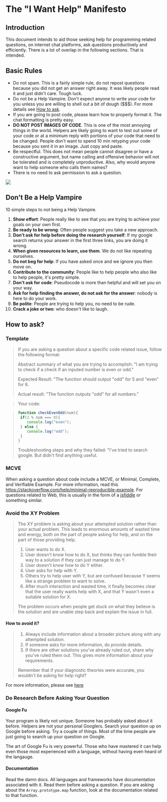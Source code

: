 # The "I Want Help" Manifesto

## Introduction

This document intends to aid those seeking help for programming related questions, on internet chat platforms, ask questions productively and efficiently. There is a lot of overlap in the following sections. That is intended. 

## Basic Rules

- Do not spam. This is a fairly simple rule, do not repost questions because you did not get an answer right away. It was likely people read it and just didn't care. Tough luck.
- Do not be a Help Vampire. Don't expect anyone to write your code for you unless you are willing to shell out a bit of dough ($$$). For more details see [How to ask](#how-to-ask).
- If you are going to post code, please learn how to properly format it. The chat formatting is pretty easy. 
- **DO NOT POST IMAGES OF CODE**. This is one of the most annoying things in the world. Helpers are likely going to want to test out some of your code or at a minimum reply with portions of your code that need to be changed. People don't want to spend 10 min retyping your code because you sent it in an image. Just copy and paste.
- Be respectful. This does not mean people cannot disagree or have a constructive argument, but name calling and offensive behavior will not be tolerated and is completely unproductive. Also, why would anyone want to help someone who calls them names?
- There is no need to ask permission to ask a question.  

![](https://i.imgur.com/xNJLvFi.png)


## Don't Be a Help Vampire

10 simple steps to not being a Help Vampire.

1. **Show effort**: People really like to see that you are trying to achieve your goals on your own first.
2. **Be ready to be wrong**: Often people suggest you take a new approach.
3. **Don't ask for help before doing the research yourself**: If my google search returns your answer in the first three links, you are doing it wrong.
4. **When given resources to learn, use them**. We do not like repeating ourselves.
5. **Do not beg for help**: If you have asked once and we ignore you then move on.
6. **Contribute to the community**: People like to help people who also like to help people, it's pretty simple.
7. **Don't ask for code**: Pseudocode is more than helpful and will set you on your way.
8. **Ask for help finding the answer, do not ask for the answer**: nobody is here to do your work.
9. **Be polite**: People are trying to help you, no need to be rude.
10. **Crack a joke or two**: who doesn't like to laugh.

## How to ask?

### Template

> If you are asking a question about a specific code related issue, follow the following format:
>
> Abstract summary of what you are trying to accomplish: "I am trying to check if a check if an inputed number is even or odd."
>
> Expected Result: "The function should output "odd" for 5 and "even" for 6.
>
> Actual result: "The function outputs "odd" for all numbers."

> Your code: 

> ```js 
> function checkEvenOdd(num){
>  if(2 % num === 0){
>     console.log("even");
>  } else {
>     console.log("odd");
>  }
> }
> ```
>
> Troubleshooting steps and why they failed: "I've tried to search google. But didn't find anything useful.


### MCVE

When asking a question about code include a MCVE, or Minimal, Complete, and Verifiable Example. For more information, read this https://stackoverflow.com/help/minimal-reproducible-example. For questions related to Web, this is usually in the form of a [jsfiddle](https://jsfiddle.com) or something similar.

### Avoid the XY Problem

> The XY problem is asking about your attempted solution rather than your actual problem. This leads to enormous amounts of wasted time and energy, both on the part of people asking for help, and on the part of those providing help.
>
>    1. User wants to do X.
>    2. User doesn't know how to do X, but thinks they can fumble their way to a solution if they can just manage to do Y.
>    3. User doesn't know how to do Y either.
>    4. User asks for help with Y.
>    5. Others try to help user with Y, but are confused because Y seems like a strange problem to want to solve.
>    6. After much interaction and wasted time, it finally becomes clear that the user really wants help with X, and that Y wasn't even a suitable solution for X.
>
> The problem occurs when people get stuck on what they believe is the solution and are unable step back and explain the issue in full.

#### How to avoid it?

> 1. Always include information about a broader picture along with any attempted solution.
> 2. If someone asks for more information, do provide details.
> 3. If there are other solutions you've already ruled out, share why you've ruled them out. This gives more information about your requirements.
>
> Remember that if your diagnostic theories were accurate, you wouldn't be asking for help right?

For more information, please see [here](http://xyproblem.info/)


### Do Research Before Asking Your Question

#### Google Fu

Your program is likely not unique. Someone has probably asked about it before. Helpers are not your personal Googlers. Search your question up on Google before asking. Try a couple of things. Most of the time people are just going to search up your question on Google. 

The art of Google Fu is very powerful. Those who have mastered it can help even those most experienced with a language,  without having even heard of the langauge. 

#### Documentation

Read the damn docs. All languages and frameworks have documentation associated with it. Read them before asking a question. If you are asking about the `Array.prototype.map` function, look at the documentation related to that function.
